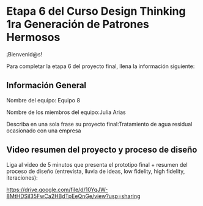 # Etapa 6 del Curso Design Thinking 1ra Generación de Patrones Hermosos

¡Bienvenid@s!

Para completar la etapa 6 del proyecto final, llena la información siguiente:

## Información General

Nombre del equipo: Equipo 8

Nombre de los miembros del equipo:Julia Arias

Describa en una sola frase su proyecto final:Tratamiento de agua residual ocasionado con una empresa

## Video resumen del proyecto y proceso de diseño

Liga al video de 5 minutos que presenta el prototipo final + resumen del proceso de diseño (entrevista, lluvia de ideas, low fidelity, high fidelity, iteraciones): 

https://drive.google.com/file/d/10YqJW-8MtHDSil35FwCa2HBdTpEeQnGe/view?usp=sharing
